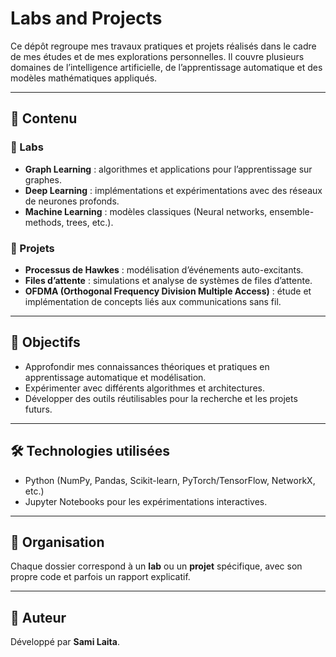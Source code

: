# Labs and Projects

Ce dépôt regroupe mes travaux pratiques et projets réalisés dans le cadre de mes études et de mes explorations personnelles.
Il couvre plusieurs domaines de l’intelligence artificielle, de l’apprentissage automatique et des modèles mathématiques appliqués.

---

## 📂 Contenu

### 🔹 Labs

* **Graph Learning** : algorithmes et applications pour l’apprentissage sur graphes.
* **Deep Learning** : implémentations et expérimentations avec des réseaux de neurones profonds.
* **Machine Learning** : modèles classiques (Neural networks, ensemble-methods, trees, etc.).

### 🔹 Projets

* **Processus de Hawkes** : modélisation d’événements auto-excitants.
* **Files d’attente** : simulations et analyse de systèmes de files d’attente.
* **OFDMA (Orthogonal Frequency Division Multiple Access)** : étude et implémentation de concepts liés aux communications sans fil.

---

## 🚀 Objectifs

* Approfondir mes connaissances théoriques et pratiques en apprentissage automatique et modélisation.
* Expérimenter avec différents algorithmes et architectures.
* Développer des outils réutilisables pour la recherche et les projets futurs.

---

## 🛠️ Technologies utilisées

* Python (NumPy, Pandas, Scikit-learn, PyTorch/TensorFlow, NetworkX, etc.)
* Jupyter Notebooks pour les expérimentations interactives.

---

## 📖 Organisation

Chaque dossier correspond à un **lab** ou un **projet** spécifique, avec son propre code et parfois un rapport explicatif.

---

## 📌 Auteur

Développé par **Sami Laita**.
